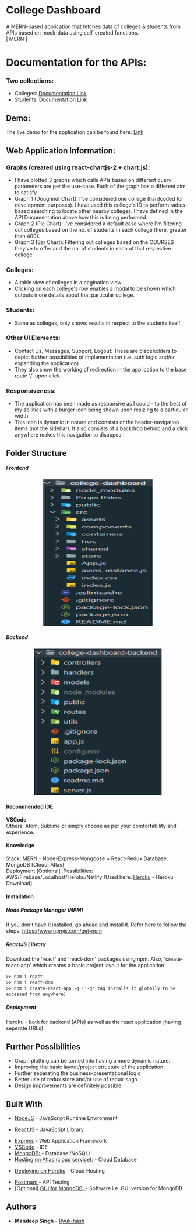 # College Dashboard

A MERN-based application that fetches data of colleges & students from APIs based on mock-data using self-created functions.<br>
| MERN |

# Documentation for the APIs:

### Two collections:

- Colleges: [Documentation Link](https://documenter.getpostman.com/view/11031021/TVzXAZyU)
- Students: [Documentation Link](https://documenter.getpostman.com/view/11031021/TVzXAZyY)

## Demo:

The live demo for the application can be found here:
[Link](https://college-dashboard-app.herokuapp.com)

## Web Application Information:

### Graphs (created using react-chartjs-2 + chart.js):

- I have plotted 3 graphs which calls APIs based on different query parameters are per the use-case. Each of the graph has a different aim to satisfy.
- Graph 1 (Doughnut Chart): I've considered one college (hardcoded for development purposes). I have used this college's ID to perform radius-based searching to locate other nearby colleges. I have defined in the API Documentation above how this is being performed.
- Graph 2 (Pie Chart): I've considered a default case where I'm filtering out colleges based on the no. of students in each college (here, greater than 400).
- Graph 3 (Bar Chart): Filtering out colleges based on the COURSES they've to offer and the no. of students in each of that respective college.

### Colleges:

- A table view of colleges in a pagination view.
- Clicking on each college's row enables a modal to be shown which outputs more details about that particular college.

### Students:

- Same as colleges, only shows results in respect to the students itself.

### Other UI Elements:

- Contact Us, Messages, Support, Logout: These are placeholders to depict further possibilities of implementation (i.e. auth logic and/or expanding the application)
- They also show the working of redirection in the application to the base route '/' upon click.

### Responsiveness:

- The application has been made as responsive as I could - to the best of my abilities with a burger icon being shown upon resizing to a particular width.
- This icon is dynamic in nature and consists of the header-navigation items (not the sidebar). It also consists of a backdrop behind and a click anywhere makes this navigation to disappear.

## Folder Structure

##### Frontend

<p align="center">
  <img alt="Folder-Structure" width="300" height="400" src="./ProjectFiles/github/frontend.png">
</p>

##### Backend

<p align="center">
  <img alt="Folder-Structure" width="350" height="400" src="./ProjectFiles/github/backend.png">
</p>

#### Recommended IDE

**VSCode**  
Others: Atom, Sublime or simply choose as per your comfortability and experience.

#### Knowledge

Stack: MERN - Node-Express-Mongoose + React-Redux
Database: MongoDB [Cloud: Atlas]  
Deployment [Optional]: Possibilities: AWS/Firebase/Localhost/Heroku/Netlify [Used here: [Heroku](https://devcenter.heroku.com/articles/heroku-cli) - Heroku Download]

#### Installation

##### Node Package Manager (NPM)

If you don't have it installed, go ahead and install it. Refer here to follow the steps: https://www.npmjs.com/get-npm

##### ReactJS Library

Download the 'react' and 'react-dom' packages using npm. Also, 'create-react-app' which creates a basic project layout for the application.

```
>> npm i react
>> npm i react-dom
>> npm i create-react-app -g ('-g' tag installs it globally to be accessed from anywhere)

```

##### Deployment

Heroku - both for backend (APIs) as well as the react application (having seperate URLs).

## Further Possibilities

- Graph plotting can be turned into having a more dynamic nature.
- Improving the basic layout/project structure of the application
- Further separating the business-presentational logic
- Better use of redux store and/or use of redux-saga
- Design improvements are definitely possible

## Built With

- [NodeJS](https://nodejs.org/en/download/) - JavaScript Runtime Environment

* [ReactJS](https://reactjs.org/docs/getting-started.html) - JavaScript Library

- [Express](https://nodejs.org/en/download/) - Web Application Framework
- [VSCode](https://code.visualstudio.com/download) - IDE
- [MongoDB: ](https://www.mongodb.com/download-center/community) - Database /NoSQL/
- [Hosting on Atlas (cloud service): ](https://www.mongodb.com/cloud/atlas) - Cloud Database

* [Deploying on Heroku](https://dashboard.heroku.com/) - Cloud Hosting

- [Postman: ](https://www.postman.com) - API Testing
- [Optional] [GUI for MongoDB: ](https://www.mongodb.com/products/compass) - Software i.e. GUI version for MongoDB

## Authors

- **Mandeep Singh** - [Ryuk-hash](https://github.com/ryuk-hash)
